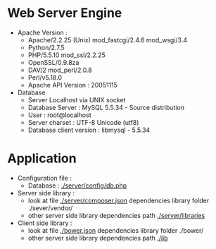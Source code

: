 # Web Server Engine
- Apache Version :
    - Apache/2.2.25 (Unix) mod_fastcgi/2.4.6 mod_wsgi/3.4
    - Python/2.7.5
    - PHP/5.5.10 mod_ssl/2.2.25
    - OpenSSL/0.9.8za
    - DAV/2 mod_perl/2.0.8
    - Perl/v5.18.0
    - Apache API Version : 20051115
- Database
    - Server Localhost via UNIX socket 
    - Database Server : MySQL 5.5.34 - Source distribution
    - User : root@localhost
    - Server charset : UTF-8 Unicode (utf8)
    - Database client version : libmysql - 5.5.34

# Application
- Configuration file : 
    - Database : [./server/config/db.php]
- Server side library :
    - look at file [./server/composer.json] dependencies library folder ./sever/vendor/
    - other server side library dependencies path [./server/libraries]
- Client side library : 
    - look at file [./bower.json] dependencies library folder ./bower/
    - other server side library dependencies path [./lib]

[./server/config/db.php]:github.com/rappresent/jenapp/blob/master/server/config/db.php
[./server/composer.json]:github.com/rappresent/jenapp/blob/master/server/composer.json
[./server/libraries]:github.com/rappresent/jenapp/tree/master/server/libraries
[./bower.json]:github.com/rappresent/jenapp/blob/master/bower.json
[./lib]:github.com/rappresent/jenapp/tree/master/lib
